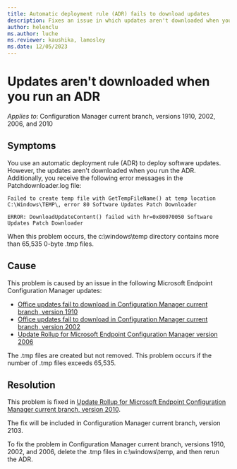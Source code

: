 ```yaml
---
title: Automatic deployment rule (ADR) fails to download updates
description: Fixes an issue in which updates aren't downloaded when you run an ADR. This issue is caused by excessive zero-byte .tmp files.
author: helenclu
ms.author: luche
ms.reviewer: kaushika, lamosley
ms.date: 12/05/2023
---
```

# Updates aren't downloaded when you run an ADR

*Applies to*: Configuration Manager current branch, versions 1910, 2002, 2006, and 2010

## Symptoms

You use an automatic deployment rule (ADR) to deploy software updates. However, the updates aren't downloaded when you run the ADR. Additionally, you receive the following error messages in the Patchdownloader.log file:

```output
Failed to create temp file with GetTempFileName() at temp location C:\Windows\TEMP\, error 80 Software Updates Patch Downloader 

ERROR: DownloadUpdateContent() failed with hr=0x80070050 Software Updates Patch Downloader 
```

When this problem occurs, the c:\windows\temp directory contains more than 65,535 0-byte .tmp files.

## Cause

This problem is caused by an issue in the following Microsoft Endpoint Configuration Manager updates:

- [Office updates fail to download in Configuration Manager current branch, version 1910](https://support.microsoft.com/topic/office-updates-fail-to-download-in-configuration-manager-current-branch-version-1910-5c9d6432-0c49-f118-17ba-6f715982b6a2)
- [Office updates fail to download in Configuration Manager current branch, version 2002](https://support.microsoft.com/topic/office-updates-fail-to-download-in-configuration-manager-current-branch-version-2002-cb77b9d9-5cd8-88c2-044e-f98e11c32f80)
- [Update Rollup for Microsoft Endpoint Configuration Manager version 2006](https://support.microsoft.com/topic/update-rollup-for-microsoft-endpoint-configuration-manager-version-2006-2986e36e-a634-7756-163f-4c17cb776c2f)

The .tmp files are created but not removed. This problem occurs if the number of .tmp files exceeds 65,535.

## Resolution

This problem is fixed in [Update Rollup for Microsoft Endpoint Configuration Manager current branch, version 2010](https://support.microsoft.com/topic/update-rollup-for-microsoft-endpoint-configuration-manager-current-branch-version-2010-403fa677-e418-e39d-6eb6-f279ea991a95).

The fix will be included in Configuration Manager current branch, version 2103.

To fix the problem in Configuration Manager current branch, versions 1910, 2002, and 2006, delete the .tmp files in c:\windows\temp, and then rerun the ADR.
